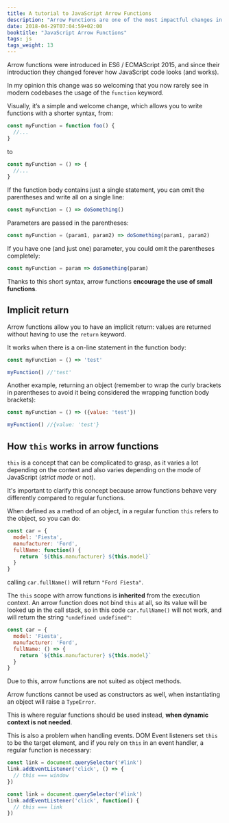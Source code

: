 ```yaml
---
title: A tutorial to JavaScript Arrow Functions
description: "Arrow Functions are one of the most impactful changes in ES6/ES2015, and they are widely used nowadays. They slightly differ from regular functions. Find out how"
date: 2018-04-29T07:04:59+02:00
booktitle: "JavaScript Arrow Functions"
tags: js
tags_weight: 13
---
```


Arrow functions were introduced in ES6 / ECMAScript 2015, and since their introduction they changed forever how JavaScript code looks (and works).

In my opinion this change was so welcoming that you now rarely see in modern codebases the usage of the `function` keyword.

Visually, it’s a simple and welcome change, which allows you to write functions with a shorter syntax, from:

```js
const myFunction = function foo() {
  //...
}
```

to

```js
const myFunction = () => {
  //...
}
```

If the function body contains just a single statement, you can omit the parentheses and write all on a single line:

```js
const myFunction = () => doSomething()
```

Parameters are passed in the parentheses:

```js
const myFunction = (param1, param2) => doSomething(param1, param2)
```

If you have one (and just one) parameter, you could omit the parentheses completely:

```js
const myFunction = param => doSomething(param)
```

Thanks to this short syntax, arrow functions **encourage the use of small functions**.

## Implicit return

Arrow functions allow you to have an implicit return: values are returned without having to use the `return` keyword.

It works when there is a on-line statement in the function body:

```js
const myFunction = () => 'test'

myFunction() //'test'
```

Another example, returning an object (remember to wrap the curly brackets in parentheses to avoid it being considered the wrapping function body brackets):

```js
const myFunction = () => ({value: 'test'})

myFunction() //{value: 'test'}
```

## How `this` works in arrow functions

`this` is a concept that can be complicated to grasp, as it varies a lot depending on the context and also varies depending on the mode of JavaScript (_strict mode_ or not).

It's important to clarify this concept because arrow functions behave very differently compared to regular functions.

When defined as a method of an object, in a regular function `this` refers to the object, so you can do:

```js
const car = {
  model: 'Fiesta',
  manufacturer: 'Ford',
  fullName: function() {
    return `${this.manufacturer} ${this.model}`
  }
}
```

calling `car.fullName()` will return `"Ford Fiesta"`.

The `this` scope with arrow functions is **inherited** from the execution context. An arrow function does not bind `this` at all, so its value will be looked up in the call stack, so in this code `car.fullName()` will not work, and will return the string `"undefined undefined"`:

```js
const car = {
  model: 'Fiesta',
  manufacturer: 'Ford',
  fullName: () => {
    return `${this.manufacturer} ${this.model}`
  }
}
```

Due to this, arrow functions are not suited as object methods.

Arrow functions cannot be used as constructors as well, when instantiating an object will raise a `TypeError`.

This is where regular functions should be used instead, **when dynamic context is not needed**.

This is also a problem when handling events. DOM Event listeners set `this` to be the target element, and if you rely on `this` in an event handler, a regular function is necessary:

```js
const link = document.querySelector('#link')
link.addEventListener('click', () => {
  // this === window
})
```

```js
const link = document.querySelector('#link')
link.addEventListener('click', function() {
  // this === link
})
```
